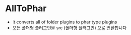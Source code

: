 # AllToPhar
- It converts all of folder plugins to phar type plugins
- 모든 폴더형 플러그인을 src (폴더형 플러그인) 으로 변환합니다
